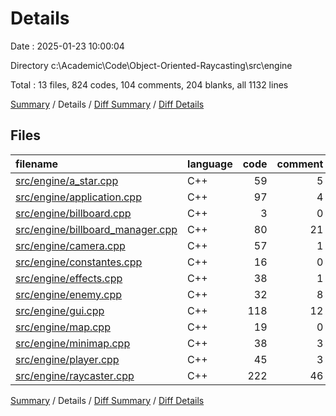 # Details

Date : 2025-01-23 10:00:04

Directory c:\\Academic\\Code\\Object-Oriented-Raycasting\\src\\engine

Total : 13 files,  824 codes, 104 comments, 204 blanks, all 1132 lines

[Summary](results.md) / Details / [Diff Summary](diff.md) / [Diff Details](diff-details.md)

## Files
| filename | language | code | comment | blank | total |
| :--- | :--- | ---: | ---: | ---: | ---: |
| [src/engine/a\_star.cpp](/src/engine/a_star.cpp) | C++ | 59 | 5 | 16 | 80 |
| [src/engine/application.cpp](/src/engine/application.cpp) | C++ | 97 | 4 | 31 | 132 |
| [src/engine/billboard.cpp](/src/engine/billboard.cpp) | C++ | 3 | 0 | 2 | 5 |
| [src/engine/billboard\_manager.cpp](/src/engine/billboard_manager.cpp) | C++ | 80 | 21 | 21 | 122 |
| [src/engine/camera.cpp](/src/engine/camera.cpp) | C++ | 57 | 1 | 14 | 72 |
| [src/engine/constantes.cpp](/src/engine/constantes.cpp) | C++ | 16 | 0 | 1 | 17 |
| [src/engine/effects.cpp](/src/engine/effects.cpp) | C++ | 38 | 1 | 12 | 51 |
| [src/engine/enemy.cpp](/src/engine/enemy.cpp) | C++ | 32 | 8 | 11 | 51 |
| [src/engine/gui.cpp](/src/engine/gui.cpp) | C++ | 118 | 12 | 20 | 150 |
| [src/engine/map.cpp](/src/engine/map.cpp) | C++ | 19 | 0 | 2 | 21 |
| [src/engine/minimap.cpp](/src/engine/minimap.cpp) | C++ | 38 | 3 | 5 | 46 |
| [src/engine/player.cpp](/src/engine/player.cpp) | C++ | 45 | 3 | 6 | 54 |
| [src/engine/raycaster.cpp](/src/engine/raycaster.cpp) | C++ | 222 | 46 | 63 | 331 |

[Summary](results.md) / Details / [Diff Summary](diff.md) / [Diff Details](diff-details.md)